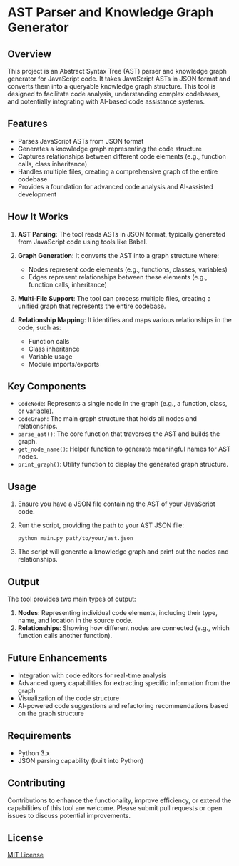 # AST Parser and Knowledge Graph Generator

## Overview

This project is an Abstract Syntax Tree (AST) parser and knowledge graph generator for JavaScript code. It takes JavaScript ASTs in JSON format and converts them into a queryable knowledge graph structure. This tool is designed to facilitate code analysis, understanding complex codebases, and potentially integrating with AI-based code assistance systems.

## Features

- Parses JavaScript ASTs from JSON format
- Generates a knowledge graph representing the code structure
- Captures relationships between different code elements (e.g., function calls, class inheritance)
- Handles multiple files, creating a comprehensive graph of the entire codebase
- Provides a foundation for advanced code analysis and AI-assisted development

## How It Works

1. **AST Parsing**: The tool reads ASTs in JSON format, typically generated from JavaScript code using tools like Babel.

2. **Graph Generation**: It converts the AST into a graph structure where:
   - Nodes represent code elements (e.g., functions, classes, variables)
   - Edges represent relationships between these elements (e.g., function calls, inheritance)

3. **Multi-File Support**: The tool can process multiple files, creating a unified graph that represents the entire codebase.

4. **Relationship Mapping**: It identifies and maps various relationships in the code, such as:
   - Function calls
   - Class inheritance
   - Variable usage
   - Module imports/exports

## Key Components

- `CodeNode`: Represents a single node in the graph (e.g., a function, class, or variable).
- `CodeGraph`: The main graph structure that holds all nodes and relationships.
- `parse_ast()`: The core function that traverses the AST and builds the graph.
- `get_node_name()`: Helper function to generate meaningful names for AST nodes.
- `print_graph()`: Utility function to display the generated graph structure.

## Usage

1. Ensure you have a JSON file containing the AST of your JavaScript code.
2. Run the script, providing the path to your AST JSON file:

   ```
   python main.py path/to/your/ast.json
   ```

3. The script will generate a knowledge graph and print out the nodes and relationships.

## Output

The tool provides two main types of output:

1. **Nodes**: Representing individual code elements, including their type, name, and location in the source code.
2. **Relationships**: Showing how different nodes are connected (e.g., which function calls another function).

## Future Enhancements

- Integration with code editors for real-time analysis
- Advanced query capabilities for extracting specific information from the graph
- Visualization of the code structure
- AI-powered code suggestions and refactoring recommendations based on the graph structure

## Requirements

- Python 3.x
- JSON parsing capability (built into Python)

## Contributing

Contributions to enhance the functionality, improve efficiency, or extend the capabilities of this tool are welcome. Please submit pull requests or open issues to discuss potential improvements.

## License

[MIT License](./LICENSE)
